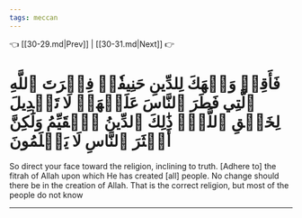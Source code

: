 ```yaml
---
tags: meccan
---
```


👈 [[30-29.md|Prev]] | [[30-31.md|Next]] 👉

# فَأَقِمۡ وَجۡهَكَ لِلدِّينِ حَنِيفٗاۚ فِطۡرَتَ ٱللَّهِ ٱلَّتِي فَطَرَ ٱلنَّاسَ عَلَيۡهَاۚ لَا تَبۡدِيلَ لِخَلۡقِ ٱللَّهِۚ ذَٰلِكَ ٱلدِّينُ ٱلۡقَيِّمُ وَلَٰكِنَّ أَكۡثَرَ ٱلنَّاسِ لَا يَعۡلَمُونَ

So direct your face toward the religion, inclining to truth. [Adhere to] the fitrah of Allah upon which He has created [all] people. No change should there be in the creation of Allah. That is the correct religion, but most of the people do not know

---

